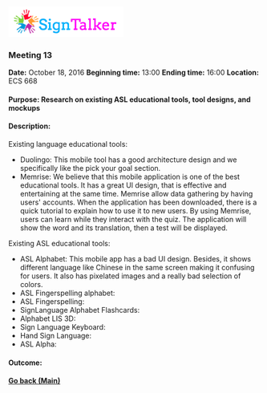 ![Alt text](images/signtalkerlogo.png)

### Meeting 13

  __Date:__ October 18, 2016
  __Beginning time:__ 13:00
  __Ending time:__ 16:00
  __Location:__ ECS 668  

#### Purpose: Research on existing ASL educational tools, tool designs, and mockups

#### Description: 

Existing language educational tools:

- Duolingo: This mobile tool has a good architecture design and we specifically like the pick your goal section.
- Memrise: We believe that this mobile application is one of the best educational tools. It has a great UI design, that is effective and entertaining at the same time. Memrise allow data gathering by having users' accounts. When the application has been downloaded, there is a quick tutorial to explain how to use it to new users. By using Memrise, users can learn while they interact with the quiz. The application will show the word and its translation, then a test will be displayed. 

Existing ASL educational tools:

- ASL Alphabet: This mobile app has a bad UI design. Besides, it shows different language like Chinese in the same screen making it confusing for users. It also has pixelated images and a really bad selection of colors.
- ASL Fingerspelling alphabet:
- ASL Fingerspelling:
- SignLanguage Alphabet Flashcards:
- Alphabet LIS 3D:
- Sign Language Keyboard:
- Hand Sign Language:
- ASL Alpha:

#### Outcome: 

#### [Go back (Main)](https://github.com/TaniaFerman/SignTalker)